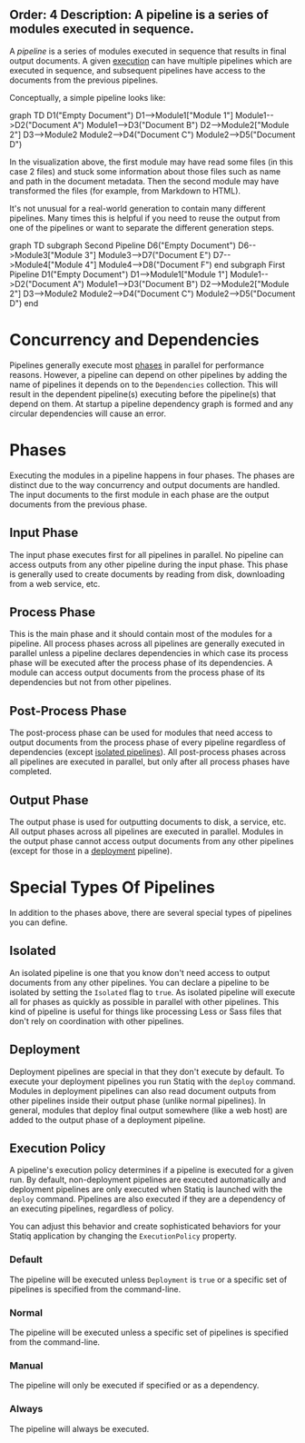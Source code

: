 Order: 4
Description: A pipeline is a series of modules executed in sequence.
---
A *pipeline* is a series of modules executed in sequence that results in final output documents. A given [execution](/framework/concepts/execution) can have multiple pipelines which are executed in sequence, and subsequent pipelines have access to the documents from the previous pipelines.

Conceptually, a simple pipeline looks like:

<div class="mermaid">
    graph TD
        D1("Empty Document")
        D1-->Module1["Module 1"]
        Module1-->D2("Document A")
        Module1-->D3("Document B")
        D2-->Module2["Module 2"]
        D3-->Module2
        Module2-->D4("Document C")
        Module2-->D5("Document D")
</div>

In the visualization above, the first module may have read some files (in this case 2 files) and stuck some information about those files such as name and path in the document metadata. Then the second module may have transformed the files (for example, from Markdown to HTML).

It's not unusual for a real-world generation to contain many different pipelines. Many times this is helpful if you need to reuse the output from one of the pipelines or want to separate the different generation steps.

<div class="mermaid">
    graph TD
        subgraph Second Pipeline
            D6("Empty Document")
            D6-->Module3["Module 3"]
            Module3-->D7("Document E")
            D7-->Module4["Module 4"]
            Module4-->D8("Document F")
        end
        subgraph First Pipeline
            D1("Empty Document")
            D1-->Module1["Module 1"]
            Module1-->D2("Document A")
            Module1-->D3("Document B")
            D2-->Module2["Module 2"]
            D3-->Module2
            Module2-->D4("Document C")
            Module2-->D5("Document D")
        end
</div>

# Concurrency and Dependencies

Pipelines generally execute most [phases](#phases) in parallel for performance reasons. However, a pipeline can depend on other pipelines by adding the name of pipelines it depends on to the `Dependencies` collection. This will result in the dependent pipeline(s) executing before the pipeline(s) that depend on them. At startup a pipeline dependency graph is formed and any circular dependencies will cause an error.

# Phases

Executing the modules in a pipeline happens in four phases. The phases are distinct due to the way concurrency and output documents are handled. The input documents to the first module in each phase are the output documents from the previous phase.

## Input Phase

The input phase executes first for all pipelines in parallel. No pipeline can access outputs from any other pipeline during the input phase. This phase is generally used to create documents by reading from disk, downloading from a web service, etc.

## Process Phase

This is the main phase and it should contain most of the modules for a pipeline. All process phases across all pipelines are generally executed in parallel unless a pipeline declares dependencies in which case its process phase will be executed after the process phase of its dependencies. A module can access output documents from the process phase of its dependencies but not from other pipelines.

## Post-Process Phase

The post-process phase can be used for modules that need access to output documents from the process phase of every pipeline regardless of dependencies (except [isolated pipelines](#isolated)). All post-process phases across all pipelines are executed in parallel, but only after all process phases have completed.

## Output Phase

The output phase is used for outputting documents to disk, a service, etc. All output phases across all pipelines are executed in parallel. Modules in the output phase cannot access output documents from any other pipelines (except for those in a [deployment](#deployment) pipeline).

# Special Types Of Pipelines

In addition to the phases above, there are several special types of pipelines you can define.

## Isolated

An isolated pipeline is one that you know don't need access to output documents from any other pipelines. You can declare a pipeline to be isolated by setting the `Isolated` flag to `true`. As isolated pipeline will execute all for phases as quickly as possible in parallel with other pipelines. This kind of pipeline is useful for things like processing Less or Sass files that don't rely on coordination with other pipelines.

## Deployment

Deployment pipelines are special in that they don't execute by default. To execute your deployment pipelines you run Statiq with the `deploy` command. Modules in deployment pipelines can also read document outputs from other pipelines inside their output phase (unlike normal pipelines). In general, modules that deploy final output somewhere (like a web host) are added to the output phase of a deployment pipeline.

## Execution Policy

A pipeline's execution policy determines if a pipeline is executed for a given run. By default, non-deployment pipelines are executed automatically and deployment pipelines are only executed when Statiq is launched with the `deploy` command. Pipelines are also executed if they are a dependency of an executing pipelines, regardless of policy.

You can adjust this behavior and create sophisticated behaviors for your Statiq application by changing the `ExecutionPolicy` property.

### Default

The pipeline will be executed unless `Deployment` is `true` or a specific set of pipelines is specified from the command-line.

### Normal

The pipeline will be executed unless a specific set of pipelines is specified from the command-line.

### Manual

The pipeline will only be executed if specified or as a dependency.

### Always

The pipeline will always be executed.